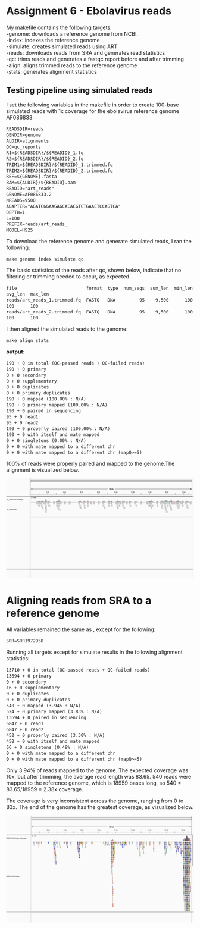 
# Assignment 6 - Ebolavirus reads

My makefile contains the following targets:\
-genome: downloads a reference genome from NCBI.\
-index: indexes the reference genome\
-simulate: creates simulated reads using ART\
-reads: downloads reads from SRA and generates read statistics\
-qc: trims reads and generates a fastqc report before and after trimming\
-align: aligns trimmed reads to the reference genome\
-stats: generates alignment statistics

## Testing pipeline using simulated reads
I set the following variables in the makefile in order to create 100-base simulated reads with 1x coverage for the ebolavirus reference genome AF086833:

```
READSDIR=reads
GENDIR=genome
ALDIR=alignments
QC=qc_reports
R1=${READSDIR}/${READID}_1.fq
R2=${READSDIR}/${READID}_2.fq
TRIM1=${READSDIR}/${READID}_1.trimmed.fq
TRIM2=${READSDIR}/${READID}_2.trimmed.fq
REF=${GENOME}.fasta
BAM=${ALDIR}/${READID}.bam
READID="art_reads"
GENOME=AF086833.2
NREADS=9500
ADAPTER="AGATCGGAAGAGCACACGTCTGAACTCCAGTCA"
DEPTH=1
L=100
PREFIX=reads/art_reads_
MODEL=HS25
```
To download the reference genome and generate simulated reads, I ran the following:
```
make genome index simulate qc
```

The basic statistics of the reads after qc, shown below, indicate that no filtering or trimming needed to occur, as expected.
```
file                          format  type  num_seqs  sum_len  min_len  avg_len  max_len
reads/art_reads_1.trimmed.fq  FASTQ   DNA         95    9,500      100      100      100
reads/art_reads_2.trimmed.fq  FASTQ   DNA         95    9,500      100      100      100
```

I then aligned the simulated reads to the genome:
```
make align stats
```

**output:**
```
190 + 0 in total (QC-passed reads + QC-failed reads)
190 + 0 primary
0 + 0 secondary
0 + 0 supplementary
0 + 0 duplicates
0 + 0 primary duplicates
190 + 0 mapped (100.00% : N/A)
190 + 0 primary mapped (100.00% : N/A)
190 + 0 paired in sequencing
95 + 0 read1
95 + 0 read2
190 + 0 properly paired (100.00% : N/A)
190 + 0 with itself and mate mapped
0 + 0 singletons (0.00% : N/A)
0 + 0 with mate mapped to a different chr
0 + 0 with mate mapped to a different chr (mapQ>=5)
```

100% of reads were properly paired and mapped to the genome.The alignment is visualized below.

![alt text](simulated.png)

# Aligning reads from SRA to a reference genome
All variables remained the same as , except for the following:
```
SRR=SRR1972958
```

Running all targets except for simulate results in the following alignment statistics:
```
13710 + 0 in total (QC-passed reads + QC-failed reads)
13694 + 0 primary
0 + 0 secondary
16 + 0 supplementary
0 + 0 duplicates
0 + 0 primary duplicates
540 + 0 mapped (3.94% : N/A)
524 + 0 primary mapped (3.83% : N/A)
13694 + 0 paired in sequencing
6847 + 0 read1
6847 + 0 read2
452 + 0 properly paired (3.30% : N/A)
458 + 0 with itself and mate mapped
66 + 0 singletons (0.48% : N/A)
0 + 0 with mate mapped to a different chr
0 + 0 with mate mapped to a different chr (mapQ>=5)
```

Only 3.94% of reads mapped to the genome. The expected coverage was 10x, but after trimming, the average read length was 83.65. 540 reads were mapped to the reference genome, which is 18959 bases long, so 540 * 83.65/18959 = 2.38x coverage. 

The coverage is very inconsistent across the genome, ranging from 0 to 83x. The end of the genome has the greatest coverage, as visualized below.

![alt text](srr.png)